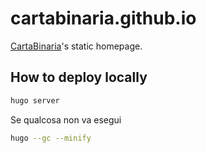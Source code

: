 # cartabinaria.github.io

[CartaBinaria](https://github.com/cartabinaria)'s static homepage.

## How to deploy locally
```bash
hugo server
```

Se qualcosa non va esegui
```bash
hugo --gc --minify
```	